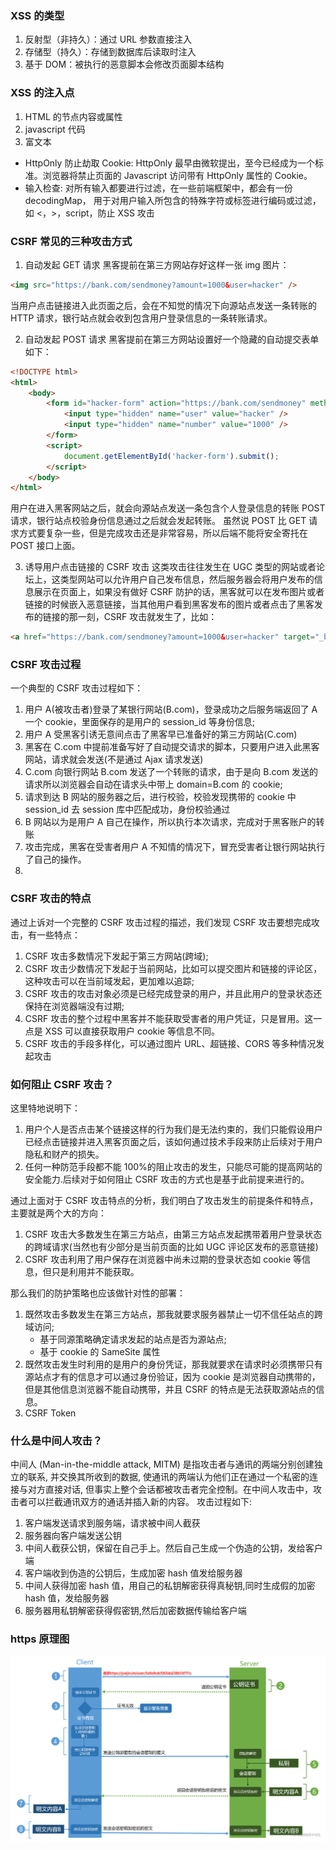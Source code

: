 ### XSS 的类型

1. 反射型（非持久）：通过 URL 参数直接注入
2. 存储型（持久）：存储到数据库后读取时注入
3. 基于 DOM：被执行的恶意脚本会修改页面脚本结构

### XSS 的注入点

1. HTML 的节点内容或属性
2. javascript 代码
3. 富文本

-   HttpOnly 防止劫取 Cookie: HttpOnly 最早由微软提出，至今已经成为一个标准。浏览器将禁止页面的 Javascript 访问带有 HttpOnly 属性的 Cookie。
-   输入检查: 对所有输入都要进行过滤，在一些前端框架中，都会有一份 decodingMap， 用于对用户输入所包含的特殊字符或标签进行编码或过滤，如 <，>，script，防止 XSS 攻击

### CSRF 常见的三种攻击方式

1. 自动发起 GET 请求
   黑客提前在第三方网站存好这样一张 img 图片：

```html
<img src="https://bank.com/sendmoney?amount=1000&user=hacker" />
```

当用户点击链接进入此页面之后，会在不知觉的情况下向源站点发送一条转账的 HTTP 请求，银行站点就会收到包含用户登录信息的一条转账请求。

2. 自动发起 POST 请求
   黑客提前在第三方网站设置好一个隐藏的自动提交表单如下：

```html
<!DOCTYPE html>
<html>
    <body>
        <form id="hacker-form" action="https://bank.com/sendmoney" method="POST">
            <input type="hidden" name="user" value="hacker" />
            <input type="hidden" name="number" value="1000" />
        </form>
        <script>
            document.getElementById('hacker-form').submit();
        </script>
    </body>
</html>
```

用户在进入黑客网站之后，就会向源站点发送一条包含个人登录信息的转账 POST 请求，银行站点校验身份信息通过之后就会发起转账。
虽然说 POST 比 GET 请求方式要复杂一些，但是完成攻击还是非常容易，所以后端不能将安全寄托在 POST 接口上面。

3. 诱导用户点击链接的 CSRF 攻击
   这类攻击往往发生在 UGC 类型的网站或者论坛上，这类型网站可以允许用户自己发布信息，然后服务器会将用户发布的信息展示在页面上，如果没有做好 CSRF 防护的话，黑客就可以在发布图片或者链接的时候嵌入恶意链接，当其他用户看到黑客发布的图片或者点击了黑客发布的链接的那一刻，CSRF 攻击就发生了，比如：

```html
<a href="https://bank.com/sendmoney?amount=1000&user=hacker" target="_blank">特大新闻！！！点我查看！！！<a /></a>
```

### CSRF 攻击过程

一个典型的 CSRF 攻击过程如下：

1. 用户 A(被攻击者)登录了某银行网站(B.com)，登录成功之后服务端返回了 A 一个 cookie，里面保存的是用户的 session_id 等身份信息;
2. 用户 A 受黑客引诱无意间点击了黑客早已准备好的第三方网站(C.com)
3. 黑客在 C.com 中提前准备写好了自动提交请求的脚本，只要用户进入此黑客网站，请求就会发送(不是通过 Ajax 请求发送)
4. C.com 向银行网站 B.com 发送了一个转账的请求，由于是向 B.com 发送的请求所以浏览器会自动在请求头中带上 domain=B.com 的 cookie;
5. 请求到达 B 网站的服务器之后，进行校验，校验发现携带的 cookie 中 session_id 去 session 库中匹配成功，身份校验通过
6. B 网站以为是用户 A 自己在操作，所以执行本次请求，完成对于黑客账户的转账
7. 攻击完成，黑客在受害者用户 A 不知情的情况下，冒充受害者让银行网站执行了自己的操作。
8.

### CSRF 攻击的特点

通过上诉对一个完整的 CSRF 攻击过程的描述，我们发现 CSRF 攻击要想完成攻击，有一些特点：

1. CSRF 攻击多数情况下发起于第三方网站(跨域);
2. CSRF 攻击少数情况下发起于当前网站，比如可以提交图片和链接的评论区，这种攻击可以在当前域发起，更加难以追踪;
3. CSRF 攻击的攻击对象必须是已经完成登录的用户，并且此用户的登录状态还保持在浏览器端没有过期;
4. CSRF 攻击的整个过程中黑客并不能获取受害者的用户凭证，只是冒用。这一点是 XSS 可以直接获取用户 cookie 等信息不同。
5. CSRF 攻击的手段多样化，可以通过图片 URL、超链接、CORS 等多种情况发起攻击

### 如何阻止 CSRF 攻击？

这里特地说明下：

1. 用户个人是否点击某个链接这样的行为我们是无法约束的，我们只能假设用户已经点击链接并进入黑客页面之后，该如何通过技术手段来防止后续对于用户隐私和财产的损失。
2. 任何一种防范手段都不能 100%的阻止攻击的发生，只能尽可能的提高网站的安全能力.后续对于如何阻止 CSRF 攻击的方式也是基于此前提来进行的。

通过上面对于 CSRF 攻击特点的分析，我们明白了攻击发生的前提条件和特点，主要就是两个大的方向：

1. CSRF 攻击大多数发生在第三方站点，由第三方站点发起携带着用户登录状态的跨域请求(当然也有少部分是当前页面的比如 UGC 评论区发布的恶意链接)
2. CSRF 攻击利用了用户保存在浏览器中尚未过期的登录状态如 cookie 等信息，但只是利用并不能获取。

那么我们的防护策略也应该做针对性的部署：

1. 既然攻击多数发生在第三方站点，那我就要求服务器禁止一切不信任站点的跨域访问;
    - 基于同源策略确定请求发起的站点是否为源站点;
    - 基于 cookie 的 SameSite 属性
2. 既然攻击发生时利用的是用户的身份凭证，那我就要求在请求时必须携带只有源站点才有的信息才可以通过身份验证，因为 cookie 是浏览器自动携带的，但是其他信息浏览器不能自动携带，并且 CSRF 的特点是无法获取源站点的信息。
3. CSRF Token

### 什么是中间人攻击？

中间⼈ (Man-in-the-middle attack, MITM) 是指攻击者与通讯的两端分别创建独⽴的联系, 并交换其所收到的数据, 使通讯的两端认为他们正在通过⼀个私密的连接与对⽅直接对话, 但事实上整个会话都被攻击者完全控制。在中间⼈攻击中，攻击者可以拦截通讯双⽅的通话并插⼊新的内容。
攻击过程如下:

1. 客户端发送请求到服务端，请求被中间⼈截获
2. 服务器向客户端发送公钥
3. 中间⼈截获公钥，保留在⾃⼰⼿上。然后⾃⼰⽣成⼀个伪造的公钥，发给客户端
4. 客户端收到伪造的公钥后，⽣成加密 hash 值发给服务器
5. 中间⼈获得加密 hash 值，⽤⾃⼰的私钥解密获得真秘钥,同时⽣成假的加密 hash 值，发给服务器
6. 服务器⽤私钥解密获得假密钥,然后加密数据传输给客户端

### https 原理图

<img src="../../public/https.png" />
